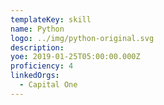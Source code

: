 ```yaml
---
templateKey: skill
name: Python
logo: ../img/python-original.svg
description: 
yoe: 2019-01-25T05:00:00.000Z
proficiency: 4
linkedOrgs:
  - Capital One
---
```

